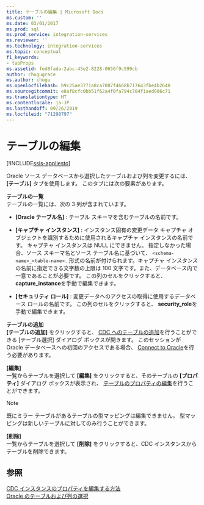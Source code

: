 ```yaml
---
title: テーブルの編集 | Microsoft Docs
ms.custom: ''
ms.date: 03/01/2017
ms.prod: sql
ms.prod_service: integration-services
ms.reviewer: ''
ms.technology: integration-services
ms.topic: conceptual
f1_keywords:
- tabProps
ms.assetid: fed8fada-2abc-45e2-8228-0656f9c599cb
author: chugugrace
ms.author: chugu
ms.openlocfilehash: b9c25ae3771a8ca7087f4668b717643fbe4b2648
ms.sourcegitcommit: e8af8cfc0bb51f62a4f0fa794c784f1aed006c71
ms.translationtype: HT
ms.contentlocale: ja-JP
ms.lasthandoff: 09/26/2019
ms.locfileid: "71298797"
---
```

# <a name="edit-tables"></a>テーブルの編集

[!INCLUDE[ssis-appliesto](../../includes/ssis-appliesto-ssvrpluslinux-asdb-asdw-xxx.md)]


  Oracle ソース データベースから選択したテーブルおよび列を変更するには、 **[テーブル]** タブを使用します。 このタブには次の要素があります。  
  
 **テーブルの一覧**  
 テーブルの一覧には、次の 3 列が含まれています。  
  
-   **[Oracle テーブル名]** : テーブル スキーマを含むテーブルの名前です。  
  
-   **[キャプチャ インスタンス]** : インスタンス固有の変更データ キャプチャ オブジェクトを識別するために使用されるキャプチャ インスタンスの名前です。 キャプチャ インスタンスは NULL にできません。 指定しなかった場合、ソース スキーマ名とソース テーブル名に基づいて、 `<schema-name>_<table-name>.` 形式の名前が付けられます。キャプチャ インスタンスの名前に指定できる文字数の上限は 100 文字です。また、データベース内で一意であることが必要です。 この列のセルをクリックすると、 **capture_instance**を手動で編集できます。  
  
-   **[セキュリティ ロール]** : 変更データへのアクセスの取得に使用するデータベース ロールの名前です。 この列のセルをクリックすると、 **security_role**を手動で編集できます。  
  
 **テーブルの追加**  
 **[テーブルの追加]** をクリックすると、 [CDC へのテーブルの追加](../../integration-services/change-data-capture/add-tables-to-a-cdc-instance.md)を行うことができる [テーブル選択] ダイアログ ボックスが開きます。 このセッションが Oracle データベースへの初回のアクセスである場合、 [Connect to Oracle](../../integration-services/change-data-capture/connect-to-oracle.md)を行う必要があります。  
  
 **[編集]**  
 一覧からテーブルを選択して **[編集]** をクリックすると、そのテーブルの **[プロパティ]** ダイアログ ボックスが表示され、 [テーブルのプロパティの編集](../../integration-services/change-data-capture/edit-the-table-properties.md)を行うことができます。  
  
> [!NOTE]  
>  既にミラー テーブルがあるテーブルの型マッピングは編集できません。 型マッピングは新しいテーブルに対してのみ行うことができます。  
  
 **[削除]**  
 一覧からテーブルを選択して **[削除]** をクリックすると、CDC インスタンスからテーブルを削除できます。  
  
## <a name="see-also"></a>参照  
 [CDC インスタンスのプロパティを編集する方法](../../integration-services/change-data-capture/how-to-edit-the-cdc-instance-properties.md)   
 [Oracle のテーブルおよび列の選択](../../integration-services/change-data-capture/select-oracle-tables-and-columns.md)  
  
  
